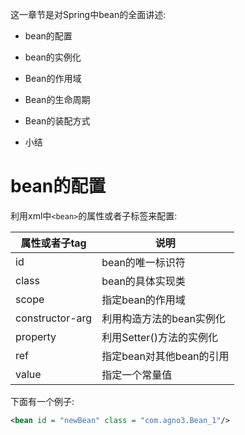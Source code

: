 这一章节是对Spring中bean的全面讲述:

- bean的配置

- bean的实例化

- Bean的作用域

- Bean的生命周期

- Bean的装配方式

- 小结

# bean的配置

利用xml中`<bean>`的属性或者子标签来配置:

| 属性或者子tag   | 说明                     |
| --------------- | ------------------------ |
| id              | bean的唯一标识符         |
| class           | bean的具体实现类         |
| scope           | 指定bean的作用域         |
| constructor-arg | 利用构造方法的bean实例化 |
| property        | 利用Setter()方法的实例化 |
| ref             | 指定bean对其他bean的引用 |
| value           | 指定一个常量值           |

下面有一个例子:

```xml
<bean id = "newBean" class = "com.agno3.Bean_1"/>
```

